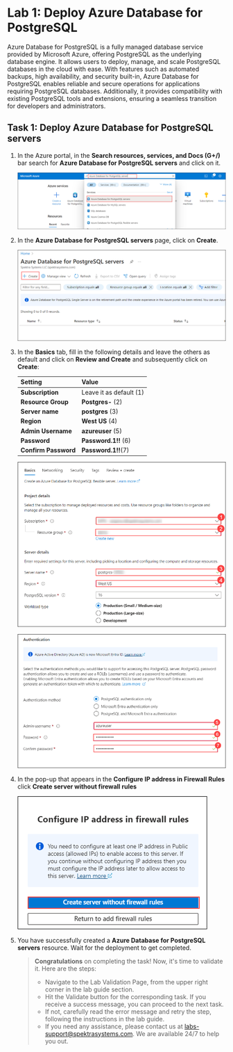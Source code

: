 # Lab 1: Deploy Azure Database for PostgreSQL

 Azure Database for PostgreSQL is a fully managed database service provided by Microsoft Azure, offering PostgreSQL as the underlying database engine. It allows users to deploy, manage, and scale PostgreSQL databases in 
 the cloud with ease. With features such as automated backups, high availability, and security built-in, Azure Database for PostgreSQL enables reliable and secure operations for applications requiring PostgreSQL 
 databases. Additionally, it provides compatibility with existing PostgreSQL tools and extensions, ensuring a seamless transition for developers and administrators.

## Task 1: Deploy Azure Database for PostgreSQL servers

1. In the Azure portal, in the **Search resources, services, and Docs (G+/)** bar search for **Azure Database for PostgreSQL servers** and click on it.

    ![](Images/img1.png)

2. In the **Azure Database for PostgreSQL servers** page, click on **Create**.

    ![](Images/img2.png)

3. In the **Basics** tab, fill in the following details and leave the others as default and click on **Review and Create** and subsequently click on **Create**:

     |Setting|Value|
     |:----|:----|
     |**Subscription**|Leave it as default (1)|
     |**Resource Group**| **Postgres-<inject key="DeploymentID" enableCopy="false" />** (2)|
     | **Server name**|**postgres<inject key="DeploymentID" enableCopy="false" />** (3)|
     | **Region**|**West US** (4)|
     |**Admin Username** |**azureuser** (5)|
     |**Password** |**Password.1!!** (6)|
     |**Confirm Password** |**Password.1!!**(7)|
  
     ![](Images/img3.1.png)
  
     ![](Images/img4.png)

5. In the pop-up that appears in the **Configure IP address in Firewall Rules** click **Create server without firewall rules**
   
   ![](Images/img5.png)

6. You have successfully created a **Azure Database for PostgreSQL servers** resource. Wait for the deployment to get completed.

   > **Congratulations** on completing the task! Now, it's time to validate it. Here are the steps:
   > - Navigate to the Lab Validation Page, from the upper right corner in the lab guide section.
   > - Hit the Validate button for the corresponding task. If you receive a success message, you can proceed to the next task. 
   > - If not, carefully read the error message and retry the step, following the instructions in the lab guide.
   > - If you need any assistance, please contact us at labs-support@spektrasystems.com. We are available 24/7 to help you out.
   

   
